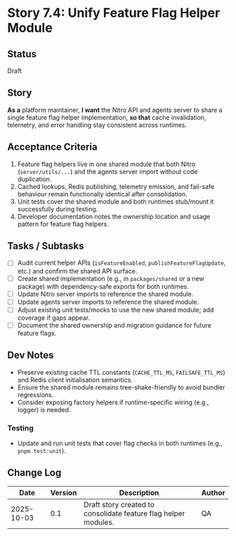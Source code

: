# Story 7.4: Unify Feature Flag Helper Module

## Status
Draft

## Story
**As a** platform maintainer,
**I want** the Nitro API and agents server to share a single feature flag helper implementation,
**so that** cache invalidation, telemetry, and error handling stay consistent across runtimes.

## Acceptance Criteria
1. Feature flag helpers live in one shared module that both Nitro (`server/utils/...`) and the agents server import without code duplication.
2. Cached lookups, Redis publishing, telemetry emission, and fail-safe behaviour remain functionally identical after consolidation.
3. Unit tests cover the shared module and both runtimes stub/mount it successfully during testing.
4. Developer documentation notes the ownership location and usage pattern for feature flag helpers.

## Tasks / Subtasks
- [ ] Audit current helper APIs (`isFeatureEnabled`, `publishFeatureFlagUpdate`, etc.) and confirm the shared API surface.
- [ ] Create shared implementation (e.g., in `packages/shared` or a new package) with dependency-safe exports for both runtimes.
- [ ] Update Nitro server imports to reference the shared module.
- [ ] Update agents server imports to reference the shared module.
- [ ] Adjust existing unit tests/mocks to use the new shared module; add coverage if gaps appear.
- [ ] Document the shared ownership and migration guidance for future feature flags.

## Dev Notes
- Preserve existing cache TTL constants (`CACHE_TTL_MS`, `FAILSAFE_TTL_MS`) and Redis client initialisation semantics.
- Ensure the shared module remains tree-shake-friendly to avoid bundler regressions.
- Consider exposing factory helpers if runtime-specific wiring (e.g., logger) is needed.

### Testing
- Update and run unit tests that cover flag checks in both runtimes (e.g., `pnpm test:unit`).

## Change Log
| Date | Version | Description | Author |
|------|---------|-------------|--------|
| 2025-10-03 | 0.1 | Draft story created to consolidate feature flag helper modules. | QA |
